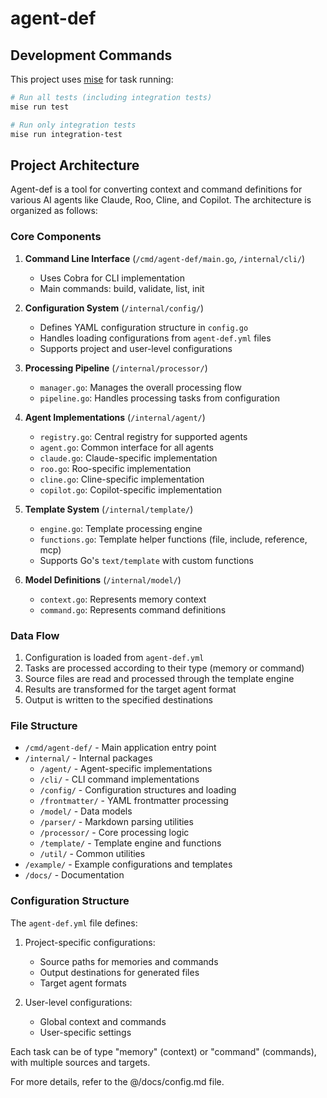 # agent-def

## Development Commands

This project uses [mise](https://mise.jdx.dev/) for task running:

```bash
# Run all tests (including integration tests)
mise run test

# Run only integration tests
mise run integration-test
```

## Project Architecture

Agent-def is a tool for converting context and command definitions for various AI agents like Claude, Roo, Cline, and Copilot. The architecture is organized as follows:

### Core Components

1. **Command Line Interface** (`/cmd/agent-def/main.go`, `/internal/cli/`)
   - Uses Cobra for CLI implementation
   - Main commands: build, validate, list, init

2. **Configuration System** (`/internal/config/`)
   - Defines YAML configuration structure in `config.go`
   - Handles loading configurations from `agent-def.yml` files
   - Supports project and user-level configurations

3. **Processing Pipeline** (`/internal/processor/`)
   - `manager.go`: Manages the overall processing flow
   - `pipeline.go`: Handles processing tasks from configuration

4. **Agent Implementations** (`/internal/agent/`)
   - `registry.go`: Central registry for supported agents
   - `agent.go`: Common interface for all agents
   - `claude.go`: Claude-specific implementation
   - `roo.go`: Roo-specific implementation
   - `cline.go`: Cline-specific implementation
   - `copilot.go`: Copilot-specific implementation

5. **Template System** (`/internal/template/`)
   - `engine.go`: Template processing engine
   - `functions.go`: Template helper functions (file, include, reference, mcp)
   - Supports Go's `text/template` with custom functions

6. **Model Definitions** (`/internal/model/`)
   - `context.go`: Represents memory context
   - `command.go`: Represents command definitions

### Data Flow

1. Configuration is loaded from `agent-def.yml`
2. Tasks are processed according to their type (memory or command)
3. Source files are read and processed through the template engine
4. Results are transformed for the target agent format
5. Output is written to the specified destinations

### File Structure

- `/cmd/agent-def/` - Main application entry point
- `/internal/` - Internal packages
  - `/agent/` - Agent-specific implementations
  - `/cli/` - CLI command implementations
  - `/config/` - Configuration structures and loading
  - `/frontmatter/` - YAML frontmatter processing
  - `/model/` - Data models
  - `/parser/` - Markdown parsing utilities
  - `/processor/` - Core processing logic
  - `/template/` - Template engine and functions
  - `/util/` - Common utilities
- `/example/` - Example configurations and templates
- `/docs/` - Documentation

### Configuration Structure

The `agent-def.yml` file defines:

1. Project-specific configurations:
   - Source paths for memories and commands
   - Output destinations for generated files
   - Target agent formats

2. User-level configurations:
   - Global context and commands
   - User-specific settings

Each task can be of type "memory" (context) or "command" (commands), with multiple sources and targets.

For more details, refer to the @/docs/config.md file.